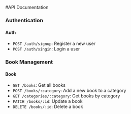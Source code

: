 #API Documentation

### Authentication

#### Auth
- `POST /auth/signup`: Register a new user
- `POST /auth/singin`: Login a user


### Book Management

#### Book
- `GET /books`: Get all books
- `POST /books/:category`: Add a new book to a category
- `GET /categories/:category`: Get books by category
- `PATCH /books/:id`: Update a book
- `DELETE /books/:id`: Delete a book

